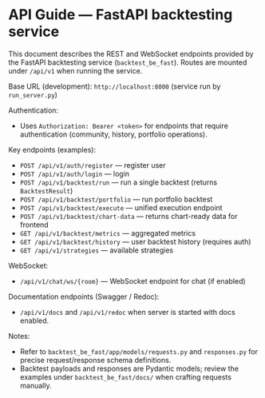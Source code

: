 # API Guide — FastAPI backtesting service

This document describes the REST and WebSocket endpoints provided by the FastAPI backtesting service (`backtest_be_fast`). Routes are mounted under `/api/v1` when running the service.

Base URL (development): `http://localhost:8000` (service run by `run_server.py`)

Authentication:
- Uses `Authorization: Bearer <token>` for endpoints that require authentication (community, history, portfolio operations).

Key endpoints (examples):
- `POST /api/v1/auth/register` — register user
- `POST /api/v1/auth/login` — login
- `POST /api/v1/backtest/run` — run a single backtest (returns `BacktestResult`)
- `POST /api/v1/backtest/portfolio` — run portfolio backtest
- `POST /api/v1/backtest/execute` — unified execution endpoint
- `POST /api/v1/backtest/chart-data` — returns chart-ready data for frontend
- `GET /api/v1/backtest/metrics` — aggregated metrics
- `GET /api/v1/backtest/history` — user backtest history (requires auth)
- `GET /api/v1/strategies` — available strategies

WebSocket:
- `/api/v1/chat/ws/{room}` — WebSocket endpoint for chat (if enabled)

Documentation endpoints (Swagger / Redoc):
- `/api/v1/docs` and `/api/v1/redoc` when server is started with docs enabled.

Notes:
- Refer to `backtest_be_fast/app/models/requests.py` and `responses.py` for precise request/response schema definitions.
- Backtest payloads and responses are Pydantic models; review the examples under `backtest_be_fast/docs/` when crafting requests manually.
